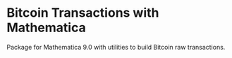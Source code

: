 # Bitcoin Transactions with Mathematica
Package for Mathematica 9.0 with utilities to build Bitcoin raw transactions.
